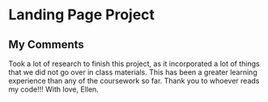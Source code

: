 # Landing Page Project

## My Comments

Took a lot of research to finish this project, as it incorporated a lot of things that we did not go over in class materials. This has been a greater learning experience than any of the coursework so far. Thank you to whoever reads my code!!!
With love, Ellen.
